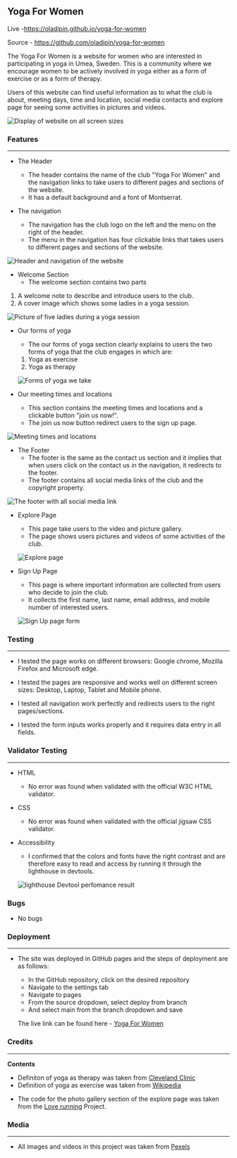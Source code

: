 ## Yoga For Women

Live -https://oladipin.github.io/yoga-for-women

Source - https://github.com/oladipin/yoga-for-women

The Yoga For Women is a website for women who are interested in participating in yoga in Umea, Sweden. This is a community where we encourage women to be actively involved in yoga either as a form of exercise or as a form of therapy.

Users of this website can find useful information as to what the club is about, meeting days, time and location, social media contacts and explore page for seeing some activities in pictures and videos.

![Display of website on all screen sizes](documentation/all-screen-sizes.PNG)

### Features

---

- The Header

  - The header contains the name of the club "Yoga For Women" and the navigation links to take users to different pages and sections of the website.
  - It has a default background and a font of Montserrat.

- The navigation
  - The navigation has the club logo on the left and the menu on the right of the header.
  - The menu in the navigation has four clickable links that takes users to different pages and sections of the website.

![Header and navigation of the website](documentation/header.PNG)

- Welcome Section
  - The welcome section contains two parts

1. A welcome note to describe and introduce users to the club.
2. A cover image which shows some ladies in a yoga session.

![Picture of five ladies during a yoga session](documentation/welcome.PNG)

- Our forms of yoga

  - The our forms of yoga section clearly explains to users the two forms of yoga that the club engages in which are:

  1. Yoga as exercise
  2. Yoga as therapy

  ![Forms of yoga we take](documentation/forms-of-yoga.PNG)

- Our meeting times and locations
  - This section contains the meeting times and locations and a clickable button "join us now!".
  - The join us now button redirect users to the sign up page.

![Meeting times and locations](documentation/meeting-times.PNG)

- The Footer
  - The footer is the same as the contact us section and it implies that when users click on the contact us in the navigation, it redirects to the footer.
  - The footer contains all social media links of the club and the copyright property.

![The footer with all social media link](documentation/footer_contact-us.PNG)

- Explore Page

  - This page take users to the video and picture gallery.
  - The page shows users pictures and videos of some activities of the club.

  ![Explore page](documentation/explore-page.PNG)

* Sign Up Page

  - This page is where important information are collected from users who decide to join the club.
  - It collects the first name, last name, email address, and mobile number of interested users.

  ![Sign Up page form](documentation/sign-up-page.PNG)

### Testing

---

- I tested the page works on different browsers: Google chrome, Mozilla Firefox and Microsoft edge.

- I tested the pages are responsive and works well on different screen sizes: Desktop, Laptop, Tablet and Mobile phone.

* I tested all navigation work perfectly and redirects users to the right pages/sections.

- I tested the form inputs works properly and it requires data entry in all fields.

### Validator Testing

---

- HTML
  - No error was found when validated with the official W3C HTML validator.
- CSS
  - No error was found when validated with the official jigsaw CSS validator.
- Accessibility

  - I confirmed that the colors and fonts have the right contrast and are therefore easy to read and access by running it through the lighthouse in devtools.

  ![lighthouse Devtool perfomance result](documentation/lighthouse-Devtools.PNG)

### Bugs

- No bugs

### Deployment

---

- The site was deployed in GitHub pages and the steps of deployment are as follows:

  - In the GitHub repository, click on the desired repository
  - Navigate to the settings tab
  - Navigate to pages
  - From the source dropdown, select deploy from branch
  - And select main from the branch dropdown and save

  The live link can be found here - [Yoga For Women](https://oladipin.github.io/yoga-for-women)

### Credits

---

**Contents**

- Definiton of yoga as therapy was taken from [Cleveland Clinic](https://my.clevelandclinic.org/health/treatments/24889-yoga-therapy#:~:text=Yoga%20therapy%20is%20a%20mind,treatment%20by%20a%20healthcare%20provider.)
- Definition of yoga as exercise was taken from [Wikipedia](https://en.wikipedia.org/wiki/Yoga_as_exercise)

* The code for the photo gallery section of the explore page was taken from the [Love running](https://oladipin-love-running-8hrz8ibhhv.us2.codeanyapp.com/#/workspaces/Love-running) Project.

### Media

---

- All images and videos in this project was taken from [Pexels](https://pexels.com)
